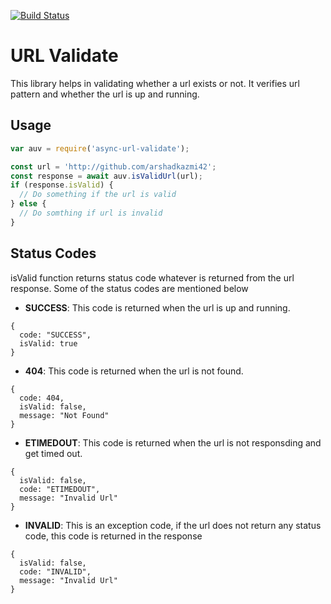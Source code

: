 [![Build Status](https://api.travis-ci.com/arshadkazmi42/ak-url-valdiate.svg?branch=master)](https://api.travis-ci.com/arshadkazmi42/ak-url-valdiate)

# URL Validate

This library helps in validating whether a url exists or not. It verifies url pattern and whether the url is up and running.

## Usage

```js
var auv = require('async-url-validate');

const url = 'http://github.com/arshadkazmi42';
const response = await auv.isValidUrl(url);
if (response.isValid) {
  // Do something if the url is valid
} else {
  // Do somthing if url is invalid
}

```

## Status Codes
isValid function returns status code whatever is returned from the url response. Some of the status codes are mentioned below

- **SUCCESS**: This code is returned when the url is up and running.

```
{
  code: "SUCCESS",
  isValid: true
}
```

- **404**: This code is returned when the url is not found. 

```
{
  code: 404,
  isValid: false,
  message: "Not Found"
}
```

- **ETIMEDOUT**: This code is returned when the url is not responsding and get timed out.

```
{ 
  isValid: false, 
  code: "ETIMEDOUT",
  message: "Invalid Url" 
}
```

- **INVALID**: This is an exception code, if the url does not return any status code, this code is returned in the response

```
{
  isValid: false, 
  code: "INVALID",
  message: "Invalid Url" 
}
```